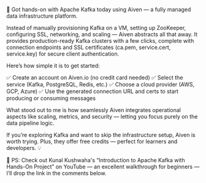 🧠 Got hands-on with Apache Kafka today using Aiven — a fully managed data infrastructure platform.

Instead of manually provisioning Kafka on a VM, setting up ZooKeeper, configuring SSL, networking, and scaling — Aiven abstracts all that away. It provides production-ready Kafka clusters with a few clicks, complete with connection endpoints and SSL certificates (ca.pem, service.cert, service.key) for secure client authentication.

Here’s how simple it is to get started:

 ✅ Create an account on Aiven.io (no credit card needed)
 ✅ Select the service (Kafka, PostgreSQL, Redis, etc.)
 ✅ Choose a cloud provider (AWS, GCP, Azure)
 ✅ Use the generated connection URL and certs to start producing or consuming messages

What stood out to me is how seamlessly Aiven integrates operational aspects like scaling, metrics, and security — letting you focus purely on the data pipeline logic. 

If you’re exploring Kafka and want to skip the infrastructure setup, Aiven is worth trying. Plus, they offer free credits — perfect for learners and developers. 💡

🎥 PS: Check out Kunal Kushwaha's “Introduction to Apache Kafka with Hands-On Project” on YouTube — an excellent walkthrough for beginners  — I’ll drop the link in the comments below.
